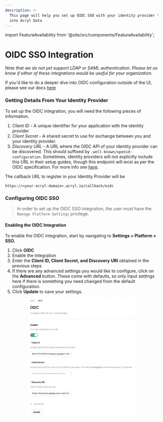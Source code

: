 ```yaml
---
description: >-
  This page will help you set up OIDC SSO with your identity provider to log
  into Acryl Data
---
```


import FeatureAvailability from '@site/src/components/FeatureAvailability';

# OIDC SSO Integration

<FeatureAvailability saasOnly />

_Note that we do not yet support LDAP or SAML authentication. Please let us know if either of these integrations would be useful for your organization._

If you'd like to do a deeper dive into OIDC configuration outside of the UI, please see our docs [here](/docs/authentication/guides/sso/configure-oidc-react.md)

### Getting Details From Your Identity Provider

To set up the OIDC integration, you will need the following pieces of information.

1. _Client ID_ - A unique identifier for your application with the identity provider
2. _Client Secret_ - A shared secret to use for exchange between you and your identity provider.
3. _Discovery URL_ - A URL where the OIDC API of your identity provider can be discovered. This should suffixed by `.well-known/openid-configuration`. Sometimes, identity providers will not explicitly include this URL in their setup guides, though this endpoint will exist as per the OIDC specification. For more info see [here](http://openid.net/specs/openid-connect-discovery-1_0.html).

The callback URL to register in your Identity Provider will be

```
https://<your-acryl-domain>.acryl.io/callback/oidc
```

### Configuring OIDC SSO

> In order to set up the OIDC SSO integration, the user must have the `Manage Platform Settings` privilege.

#### Enabling the OIDC Integration

To enable the OIDC integration, start by navigating to **Settings > Platform > SSO.**

1. Click **OIDC**
2. Enable the Integration
3. Enter the **Client ID, Client Secret, and Discovery URI** obtained in the previous steps
4. If there are any advanced settings you would like to configure, click on the **Advanced** button. These come with defaults, so only input settings here if there is something you need changed from the default configuration.
5. Click **Update** to save your settings.

<p align="center">
  <img width="70%" src="https://raw.githubusercontent.com/datahub-project/static-assets/main//imgs/saas/image-(10).png"/>
</p>
